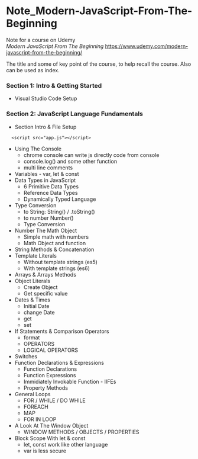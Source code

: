 # Note_Modern-JavaScript-From-The-Beginning

Note for a course on Udemy
</br>
*Modern JavaScript From The Beginning* https://www.udemy.com/modern-javascript-from-the-beginning/

The title and some of key point of the course, to help recall the course. Also can be used as index.
### Section 1: Intro & Getting Started
- Visual Studio Code Setup

### Section 2: JavaScript Language Fundamentals
- Section Intro & File Setup
```
  <script src="app.js"></script>
```
- Using The Console
	- chrome console
			can write js directly code from console
	-	console.log() and some other function
  - multi line comments
- Variables - var, let & const
- Data Types in JavaScript
	- 6 Primitive Data Types
	- Reference Data Types
	- Dynamically Typed Language
- Type Conversion
	- to String: String() / .toString()
	-	to number Number()
	-	Type Conversion
- Number The Math Object
	-	Simple math with numbers
	-	Math Object and function
- String Methods & Concatenation
- Template Literals
	-	Without template strings (es5)
	-	With template strings (es6)
- Arrays & Arrays Methods
- Object Literals
	-	Create Object
	- Get specific value
- Dates & Times
	-	Initial Date
	-	change Date
	-	get
	-	set
- If Statements & Comparison Operators
	-	format
  - OPERATORS
  - LOGICAL OPERATORS
- Switches
- Function Declarations & Expressions
	-	Function Declarations
  - Function Expressions
  - Immidiately Invokable Function - IIFEs
  - Property Methods
- General Loops
	-	FOR / WHILE / DO WHILE
  - FOREACH
  - MAP
  - FOR IN LOOP
- A Look At The Window Object
	-	WINDOW METHODS / OBJECTS / PROPERTIES
- Block Scope With let & const
	-	let, const work like other language
	-	var is less secure
